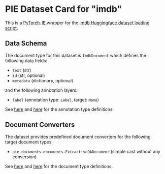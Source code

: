 # PIE Dataset Card for "imdb"

This is a [PyTorch-IE](https://github.com/ChristophAlt/pytorch-ie) wrapper for the
[imdb Huggingface dataset loading script](https://huggingface.co/datasets/imdb).

## Data Schema

The document type for this dataset is `ImdbDocument` which defines the following data fields:

- `text` (str)
- `id` (str, optional)
- `metadata` (dictionary, optional)

and the following annotation layers:

- `label` (annotation type: `Label`, target: `None`)

See [here](https://github.com/ArneBinder/pie-documents/blob/main/src/pie_documents/annotations.py) and
[here](https://github.com/ArneBinder/pie-documents/blob/main/src/pie_documents/annotations.py) for the annotation
type definitions.

## Document Converters

The dataset provides predefined document converters for the following target document types:

- `pie_documents.documents.ExtractiveQADocument` (simple cast without any conversion)

See [here](https://github.com/ArneBinder/pie-documents/blob/main/src/pie_documents/documents.py) and
[here](https://github.com/ArneBinder/pie-documents/blob/main/src/pie_documents/documents.py) for the document type
definitions.
